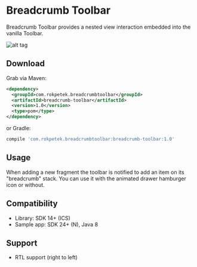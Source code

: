 # Breadcrumb Toolbar
Breadcrumb Toolbar provides a nested view interaction embedded into the vanilla Toolbar.

![alt tag](https://cloud.githubusercontent.com/assets/4641831/17498901/d62a645a-5dd2-11e6-9cab-e1d589126afb.gif)

Download
--------

Grab via Maven:
```xml
<dependency>
  <groupId>com.rokpetek.breadcrumbtoolbar</groupId>
  <artifactId>breadcrumb-toolbar</artifactId>
  <version>1.0</version>
  <type>pom</type>
</dependency>
```
or Gradle:
```groovy
compile 'com.rokpetek.breadcrumbtoolbar:breadcrumb-toolbar:1.0'
```

## Usage
When adding a new fragment the toolbar is notified to add an item on its "breadcrumb" stack. You can use it with the animated drawer hamburger icon or without.

## Compatibility

- Library: SDK 14+ (ICS)
- Sample app: SDK 24+ (N), Java 8

## Support

- RTL support (right to left)
